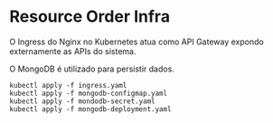 # Resource Order Infra

O Ingress do Nginx no Kubernetes atua como API Gateway expondo externamente as APIs do sistema.

O MongoDB é utilizado para persistir dados.


```
kubectl apply -f ingress.yaml 
kubectl apply -f mongodb-configmap.yaml 
kubectl apply -f mondodb-secret.yaml 
kubectl apply -f mongodb-deployment.yaml 
```

